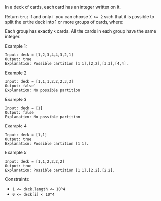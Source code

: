 In a deck of cards, each card has an integer written on it.

Return `true` if and only if you can choose `X >= 2` such that it is possible to split the entire deck into 1 or more groups of cards, where:

Each group has exactly `X` cards.
All the cards in each group have the same integer.
 

Example 1:
```
Input: deck = [1,2,3,4,4,3,2,1]
Output: true
Explanation: Possible partition [1,1],[2,2],[3,3],[4,4].
```
Example 2:
```
Input: deck = [1,1,1,2,2,2,3,3]
Output: false´
Explanation: No possible partition.
```
Example 3:
```
Input: deck = [1]
Output: false
Explanation: No possible partition.
```
Example 4:
```
Input: deck = [1,1]
Output: true
Explanation: Possible partition [1,1].
```
Example 5:
```
Input: deck = [1,1,2,2,2,2]
Output: true
Explanation: Possible partition [1,1],[2,2],[2,2].
```

Constraints:

- `1 <= deck.length <= 10^4`
- `0 <= deck[i] < 10^4`